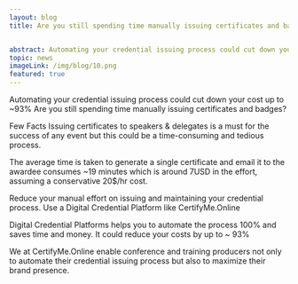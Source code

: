 ```yaml
---
layout: blog
title: Are you still spending time manually issuing certificates and badges?


abstract: Automating your credential issuing process could cut down your cost up to ~93%
topic: news
imageLink: /img/blog/10.png
featured: true
---
```

Automating your credential issuing process could cut down your cost up to ~93%
Are you still spending time manually issuing certificates and badges?

Few Facts
 Issuing certificates to speakers & delegates is a must for the success of any event but this could be a time-consuming and tedious process.
 
The average time is taken to generate a single certificate and email it to the awardee consumes ~19 minutes which is around 7USD in the effort, assuming a conservative 20$/hr cost.
 
 Reduce your manual effort on issuing and maintaining your credential process. Use a Digital Credential Platform like CertifyMe.Online
 
 Digital Credential Platforms helps you to automate the process 100% and saves time and money. It could reduce your costs by up to ~ 93%
 
We at CertifyMe.Online enable conference and training producers not only to automate their credential issuing process but also to maximize their brand presence.